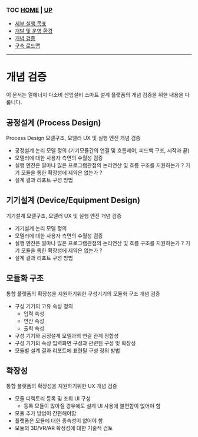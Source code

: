 ### TOC [HOME](/docs) | [UP](..)

- [세부 실행 목표](/docs/concept.md)
- [개발 및 운영 환경](/docs/devops)
- [개념 검증](/docs/poc)
- [구축 로드맵](/docs/roadmap)

---

# 개념 검증

이 문서는 열에너지 다소비 산업설비 스마트 설계 플랫폼의 개념 검증을 위한 내용을 다룹니다.

## 공정설계 (Process Design)

Process Design 모델구조, 모델러 UX 및 실행 엔진 개념 검증

- 공정설계 논리 모델 정의 (기기모듈간의 연결 및 흐름제어, 피드백 구조, 시작과 끝)
- 모델러에 대한 사용자 측면의 수월성 검증
- 실행 엔진은 얼마나 많은 프로그램관점의 논리연산 및 흐름 구조를 지원하는가 ? 기기 모듈을 통한 확장성에 제약은 없는가 ?
- 설계 결과 리포트 구성 방법

## 기기설계 (Device/Equipment Design)

기기설계 모델구조, 모델러 UX 및 실행 엔진 개념 검증

- 기기설계 논리 모델 정의
- 모델러에 대한 사용자 측면의 수월성 검증
- 실행 엔진은 얼마나 많은 프로그램관점의 논리연산 및 흐름 구조를 지원하는가 ? 기기 모듈을 통한 확장성에 제약은 없는가 ?
- 설계 결과 리포트 구성 방법

## 모듈화 구조

통합 플랫폼의 확장성을 지원하기위한 구성기기의 모듈화 구조 개념 검증

- 구성 기기의 고유 속성 정의
  - 입력 속성
  - 연산 속성
  - 출력 속성
- 구성 기기와 공정설계 모델과의 연결 관계 정합성
- 구성 기기의 속성 입력화면 구성과 관련된 구성 및 확장성
- 모듈별 설계 결과 리포트에 표현될 구성 정의 방법

## 확장성

통합 플랫폼의 확장성을 지원하기위한 UX 개념 검증

- 모듈 디렉토리 등록 및 조회 UI 구성
  - 등록 모듈이 많아질 경우에도 설계 UI 사용에 불편함이 없어야 함
- 모듈 추가 방법이 간편해야함
- 플랫폼은 모듈에 대한 종속성이 없어야 함
- 모듈의 3D/VR/AR 확정성에 대한 기술적 검토
